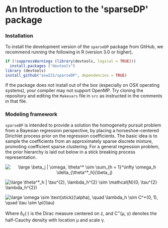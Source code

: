 
# An Introduction to the 'sparseDP' package

### Installation

To install the development version of the `sparseDP` package from GitHub,
we recommend running the following in R (version 3.0 or higher),

```R
if (!suppressWarnings (library(devtools, logical = TRUE)))
  install.packages ("devtools")
library (devtools)
install_github("asw221/sparseDP", dependencies = TRUE)
```


If the package does not install out of the box (especially on OSX
operating systems), your compiler may not support OpenMP. Try cloning
the repository and editing the `Makevars` file in `src` as instructed
in the comments in that file.

### Modeling framework
`sparseDP` is intended to provide a solution the homogeneity pursuit
problem from a Bayesian regression perspective, by placing a
horseshoe-centered Dirichlet process prior on the regression
coefficients. The basic idea is to sample the coefficients from an
approximately sparse discrete mixture, promoting coefficient sparse
clustering. For a general regression problem, the prior hierarchy is
laid out below in a stick breaking process representation.


<p align="center"><img src="https://latex.codecogs.com/svg.latex?\large&space;\beta_j&space;|&space;\omega,&space;\theta^*&space;\sim&space;\sum_{h&space;=&space;1}^\infty&space;\omega_h&space;\delta_{\theta^*_h}(\beta_j)" title="\large \beta_j | \omega, \theta^* \sim \sum_{h = 1}^\infty \omega_h \delta_{\theta^*_h}(\beta_j)" /></p>

<img src="https://latex.codecogs.com/svg.latex?\large&space;\theta^*_h&space;|&space;\tau^{2},&space;\lambda_h^{2}&space;\sim&space;\mathcal{N}(0,&space;\tau^{2}&space;\lambda_h^{2})"
title="\large \theta^*_h | \tau^{2}, \lambda_h^{2} \sim \mathcal{N}(0,
\tau^{2} \lambda_h^{2})" />

<img src="https://latex.codecogs.com/svg.latex?\large&space;\omega&space;\sim&space;\text{stick}(\alpha),&space;\quad&space;\lambda_h&space;\sim&space;C^&plus;(0,&space;1),&space;\quad&space;\tau&space;\sim&space;\pi(\tau)" title="\large \omega \sim \text{stick}(\alpha), \quad \lambda_h \sim C^+(0, 1), \quad \tau \sim \pi(\tau)" />


Where &delta;<sub>z</sub>(&middot;) is the Dirac measure centered on
z, and C<sup>+</sup>(&mu;, &gamma;) denotes the half-Cauchy density
with location &mu; and scale &gamma;.



